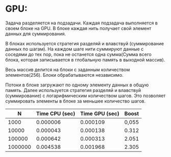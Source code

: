 # GPU: 
Задача разделяется на подзадачи. Каждая подзадача выполняется в своем блоке на GPU. В блоке каждая нить получает свой элемент данных для суммирования.

В блоках используется стратегия разделяй и влавствуй (суммирование данных по шагам). На каждом шаге нити суммируют данные с соседями до тех пор, пока не останется одна сумма(Сумма всего блока, которая записывается в глобальную память в выходной массив).

Весь массив делится на блоки с заданным количеством элементов(256). Блоки обрабатываются независимо.

Потоки в блоке загружают по одному элементу данных в общую память. Далее используется стратегия разделяй и влавствуй (суммирование) с логарифмическим количеством шагов. Это позволяет суммировать элементы в блоке за меньшее количество шагов.

| N                   | Time CPU (sec)  | Time GPU (sec)  | Boost               |
|---------------------|-----------------|-----------------|---------------------|
| 1000                | 0.000006        | 0.000109        | 0,055               |
| 10000               | 0.000043        | 0.000138        | 0.312               |
| 100000              | 0.000642        | 0.000313        | 2.051               |
| 1000000             | 0.004538        | 0.001968        | 2.305               |

